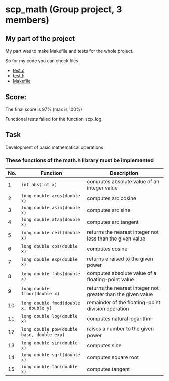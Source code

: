 # scp_math (Group project, 3 members)

## My part of the project
My part was to make Makefile and tests for the whole project.

So for my code you can check files
+ [test.c](src/test.c)
+ [test.h](src/test.h)
+ [Makefile](src/Makefile)

## Score:
The final score is 97% (max is 100%)

Functional tests failed for the function scp_log.

## Task
Development of basic mathematical operations

### These functions of the math.h library must be implemented

| No. | Function                                   | Description                                                  |
| --- | ------------------------------------------ | ------------------------------------------------------------ |
| 1   | `int abs(int x)`                           | computes absolute value of an integer value                  |
| 2   | `long double acos(double x)`               | computes arc cosine                                          |
| 3   | `long double asin(double x)`               | computes arc sine                                            |
| 4   | `long double atan(double x)`               | computes arc tangent                                         |
| 5   | `long double ceil(double x)`               | returns the nearest integer not less than the given value    |
| 6   | `long double cos(double x)`                | computes cosine                                              |
| 7   | `long double exp(double x)`                | returns e raised to the given power                          |
| 8   | `long double fabs(double x)`               | computes absolute value of a floating-point value            |
| 9   | `long double floor(double x)`              | returns the nearest integer not greater than the given value |
| 10  | `long double fmod(double x, double y)`     | remainder of the floating-point division operation           |
| 11  | `long double log(double x)`                | computes natural logarithm                                   |
| 12  | `long double pow(double base, double exp)` | raises a number to the given power                           |
| 13  | `long double sin(double x)`                | computes sine                                                |
| 14  | `long double sqrt(double x)`               | computes square root                                         |
| 15  | `long double tan(double x)`                | computes tangent                                             |

